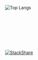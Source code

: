![Top Langs]([https://github-readme-stats.vercel.app/api/top-langs/?username=devmeireles&layout=compact&hide=css,blade,html&langs_count=10&theme=dark](https://github-readme-stats.vercel.app/api/top-langs/?username=devmeireles&layout=compact&hide=css,blade,html,dockerfile,shell,scss,makefile&langs_count=9&theme=dark))

<div style="padding:50px"></div>

[![StackShare](http://img.shields.io/badge/tech-stack-0690fa.svg?style=flat)](https://stackshare.io/devmeireles/my-stack)
